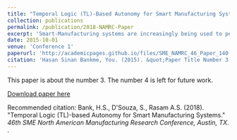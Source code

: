 ```yaml
---
title: "Temporal Logic (TL)-Based Autonomy for Smart Manufacturing Systems"
collection: publications
permalink: /publication/2018-NAMRC-Paper
excerpt: 'Smart-Manufacturing systems are increasingly being used to perform complex tasks on the factory ﬂoor. Most often, these systems have hard-coded cases to achieve a speciﬁc set of actions -or to assure the safety of the operations. The hard-coding makes the use complicated to re-deploy a system for diﬀerent tasks. Therefore, it is necessary to have a ﬂexible framework, which can generate a plan based on an intuitive description with system constraints, while satisfying all safety conditions. In this work, we propose Linear Temporal Logic (LTL)-based autonomy framework for smart-manufacturing systems. Speciﬁcally, we describe a general technique for formulating problems using LTL speciﬁcations. The use of LTL enables us to specify a manufacturing scenario (e.g. assembly), along with system constraints, as well as assured autonomy. Based on the given LTL formulation, a safe solution satisfying all constraints can be generated using a satisﬁability solver. To eliminate the exhaustive and exponential nature of the solver, we reduced the exploration space with a divide and conquer approach in a receding horizon, which brings dramatic improvements in time and enables our solution for real-world applications. Our experimental evaluations indicated that our solution scales linearly as the problem complexity increases. We showcased the feasibility of our approach by integrating TL-based autonomy with the simulations of Gantry robot in Siemens NX Mechatronics Concept Designer and TIA Portal (PLCSIM Advanced) for Siemens S7-1500 TCPU connected to Sinamics drives..'
date: 2015-10-01
venue: 'Conference 1'
paperurl: 'http://academicpages.github.io/files/SME_NAMRC_46_Paper_140.pdf'
citation: 'Hasan Sinan Bankme, You. (2015). &quot;Paper Title Number 3.&quot; <i>Journal 1</i>. 1(3).'
---
```

This paper is about the number 3. The number 4 is left for future work.

[Download paper here](http://academicpages.github.io/files/paper3.pdf)

Recommended citation: Bank, H.S., D'Souza, S., Rasam A.S. (2018). "Temporal Logic (TL)-based Autonomy for Smart Manufacturing Systems." <i>46th SME North American
Manufacturing Research Conference, Austin, TX</i>. .